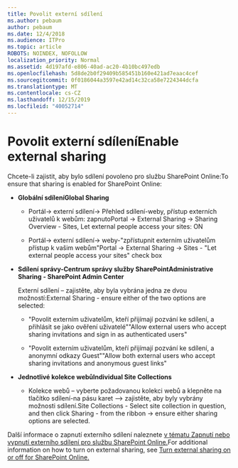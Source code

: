 ```yaml
---
title: Povolit externí sdílení
ms.author: pebaum
author: pebaum
ms.date: 12/4/2018
ms.audience: ITPro
ms.topic: article
ROBOTS: NOINDEX, NOFOLLOW
localization_priority: Normal
ms.assetid: 4d197afd-e806-40ad-ac20-4b10bc497edb
ms.openlocfilehash: 5d8de2b0f29409b585451b160e421ad7eaac4cef
ms.sourcegitcommit: 0f0186044a3597e42ad14c32ca58e7224344dcfa
ms.translationtype: MT
ms.contentlocale: cs-CZ
ms.lasthandoff: 12/15/2019
ms.locfileid: "40052714"
---
```

# <a name="enable-external-sharing"></a><span data-ttu-id="54c71-102">Povolit externí sdílení</span><span class="sxs-lookup"><span data-stu-id="54c71-102">Enable external sharing</span></span>

 <span data-ttu-id="54c71-103">Chcete-li zajistit, aby bylo sdílení povoleno pro službu SharePoint Online:</span><span class="sxs-lookup"><span data-stu-id="54c71-103">To ensure that sharing is enabled for SharePoint Online:</span></span>
  
- <span data-ttu-id="54c71-104">**Globální sdílení**</span><span class="sxs-lookup"><span data-stu-id="54c71-104">**Global Sharing**</span></span>
    
  - <span data-ttu-id="54c71-105">Portál-\> externí sdílení-\> Přehled sdílení-weby, přístup externích uživatelů k webům: zapnuto</span><span class="sxs-lookup"><span data-stu-id="54c71-105">Portal -\> External Sharing -\> Sharing Overview - Sites, Let external people access your sites: ON</span></span>
    
  - <span data-ttu-id="54c71-106">Portál-\> externí sdílení-\> weby-"zpřístupnit externím uživatelům přístup k vašim webům"</span><span class="sxs-lookup"><span data-stu-id="54c71-106">Portal -\> External Sharing -\> Sites - "Let external people access your sites" check box</span></span>
    
- <span data-ttu-id="54c71-107">**Sdílení správy-Centrum správy služby SharePoint**</span><span class="sxs-lookup"><span data-stu-id="54c71-107">**Administrative Sharing - SharePoint Admin Center**</span></span>
    
    <span data-ttu-id="54c71-108">Externí sdílení – zajistěte, aby byla vybrána jedna ze dvou možností:</span><span class="sxs-lookup"><span data-stu-id="54c71-108">External Sharing - ensure either of the two options are selected:</span></span>
    
  - <span data-ttu-id="54c71-109">"Povolit externím uživatelům, kteří přijímají pozvání ke sdílení, a přihlásit se jako ověření uživatelé"</span><span class="sxs-lookup"><span data-stu-id="54c71-109">"Allow external users who accept sharing invitations and sign in as authenticated users"</span></span>
    
  - <span data-ttu-id="54c71-110">"Povolit externím uživatelům, kteří přijímají pozvání ke sdílení, a anonymní odkazy Guest"</span><span class="sxs-lookup"><span data-stu-id="54c71-110">"Allow both external users who accept sharing invitations and anonymous guest links"</span></span>
    
- <span data-ttu-id="54c71-111">**Jednotlivé kolekce webů**</span><span class="sxs-lookup"><span data-stu-id="54c71-111">**Individual Site Collections**</span></span>
    
  - <span data-ttu-id="54c71-112">Kolekce webů – vyberte požadovanou kolekci webů a klepněte na tlačítko sdílení-na pásu karet –\> zajistěte, aby byly vybrány možnosti sdílení.</span><span class="sxs-lookup"><span data-stu-id="54c71-112">Site Collections - Select site collection in question, and then click Sharing - from the ribbon -\> ensure either sharing options are selected.</span></span>
    
<span data-ttu-id="54c71-113">Další informace o zapnutí externího sdílení naleznete [v tématu Zapnutí nebo vypnutí externího sdílení pro službu SharePoint Online.](https://go.microsoft.com/fwlink/?linkid=2047681&amp;clcid=0x409)</span><span class="sxs-lookup"><span data-stu-id="54c71-113">For additional information on how to turn on external sharing, see [Turn external sharing on or off for SharePoint Online.](https://go.microsoft.com/fwlink/?linkid=2047681&amp;clcid=0x409)</span></span>
  


